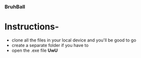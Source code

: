 ### BruhBall
# Instructions-
* clone all the files in your local device and you'll be good to go
* create a separate folder if you have to
* open the .exe file
**UwU**
